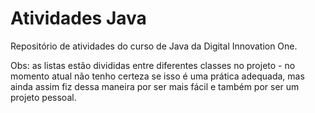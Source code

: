 # Atividades Java

Repositório de atividades do curso de Java da Digital Innovation One.



Obs: as listas estão divididas entre diferentes classes no projeto - no momento atual não tenho certeza se isso é uma prática adequada, mas ainda assim fiz dessa maneira por ser mais fácil e também por ser um projeto pessoal.
